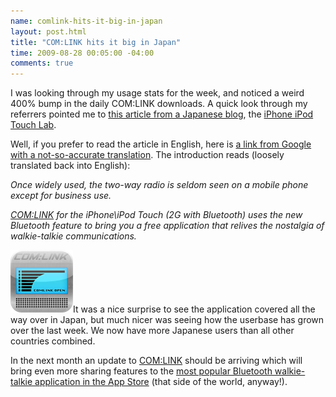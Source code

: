 ```yaml
---
name: comlink-hits-it-big-in-japan
layout: post.html
title: "COM:LINK hits it big in Japan"
time: 2009-08-28 00:05:00 -04:00
comments: true
---
```

I was looking through my usage stats for the week, and noticed a weird 400% bump in the daily COM:LINK downloads. A quick look through my referrers pointed me to [this article from a Japanese blog](http://ipodtouchlab.com/2009/08/iphone-bluetooth-comlink-443.html), the [iPhone iPod Touch Lab](http://ipodtouchlab.com).

Well, if you prefer to read the article in English, here is [a link from Google with a not-so-accurate translation](http://translate.google.com/translate?hl=en&sl=ja&tl=en&u=http://ipodtouchlab.com/2009/08/iphone-bluetooth-comlink-443.html). The introduction reads (loosely translated back into English):

_Once widely used, the two-way radio is seldom seen on a mobile phone except for business use._

_[COM:LINK](/comlink/) for the iPhone\iPod Touch (2G with Bluetooth) uses the new Bluetooth feature to bring you a free application that relives the nostalgia of walkie-talkie communications._

[![](original.png)](http://itunes.apple.com/WebObjects/MZStore.woa/wa/viewSoftware?id=322502765&mt=8)It was a nice surprise to see the application covered all the way over in Japan, but much nicer was seeing how the userbase has grown over the last week. We now have more Japanese users than all other countries combined.

In the next month an update to [COM:LINK](/comlink/) should be arriving which will bring even more sharing features to the [most popular Bluetooth walkie-talkie application in the App Store](http://itunes.apple.com/WebObjects/MZStore.woa/wa/viewSoftware?id=322502765&mt=8) (that side of the world, anyway!).
